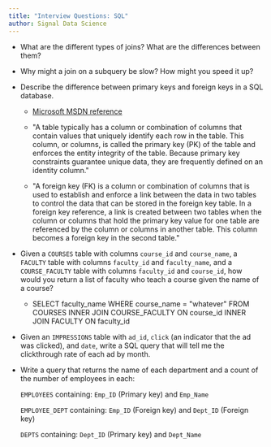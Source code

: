 ```yaml
---
title: "Interview Questions: SQL"
author: Signal Data Science
---
```


* What are the different types of joins? What are the differences between them?

* Why might a join on a subquery be slow? How might you speed it up?

* Describe the difference between primary keys and foreign keys in a SQL database.

	* [Microsoft MSDN reference](https://msdn.microsoft.com/en-us/library/ms179610.aspx)

	* "A table typically has a column or combination of columns that contain values that uniquely identify each row in the table. This column, or columns, is called the primary key (PK) of the table and enforces the entity integrity of the table. Because primary key constraints guarantee unique data, they are frequently defined on an identity column."

	* "A foreign key (FK) is a column or combination of columns that is used to establish and enforce a link between the data in two tables to control the data that can be stored in the foreign key table. In a foreign key reference, a link is created between two tables when the column or columns that hold the primary key value for one table are referenced by the column or columns in another table. This column becomes a foreign key in the second table."

* Given a `COURSES` table with columns `course_id` and `course_name`, a `FACULTY` table with columns `faculty_id` and `faculty_name`, and a `COURSE_FACULTY` table with columns `faculty_id` and `course_id`, how would you return a list of faculty who teach a course given the name of a course?

	* SELECT faculty_name WHERE course_name = "whatever" FROM COURSES INNER JOIN COURSE_FACULTY ON course_id INNER JOIN FACULTY ON faculty_id

* Given an `IMPRESSIONS` table with `ad_id`, `click` (an indicator that the ad was clicked), and `date`, write a SQL query that will tell me the clickthrough rate of each ad by month.

* Write a query that returns the name of each department and a count of the number of employees in each:

	`EMPLOYEES` containing: `Emp_ID` (Primary key) and `Emp_Name`

	`EMPLOYEE_DEPT` containing: `Emp_ID` (Foreign key) and `Dept_ID` (Foreign key)

	`DEPTS` containing: `Dept_ID` (Primary key) and `Dept_Name`